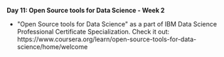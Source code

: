 <p><b>Day 11: Open Source tools for Data Science - Week 2 </b> </p>
<ul>
<li>
"Open Source tools for Data Science" as a part of  IBM Data Science Professional Certificate Specialization. Check it out: https://www.coursera.org/learn/open-source-tools-for-data-science/home/welcome
</li>
</ul>

